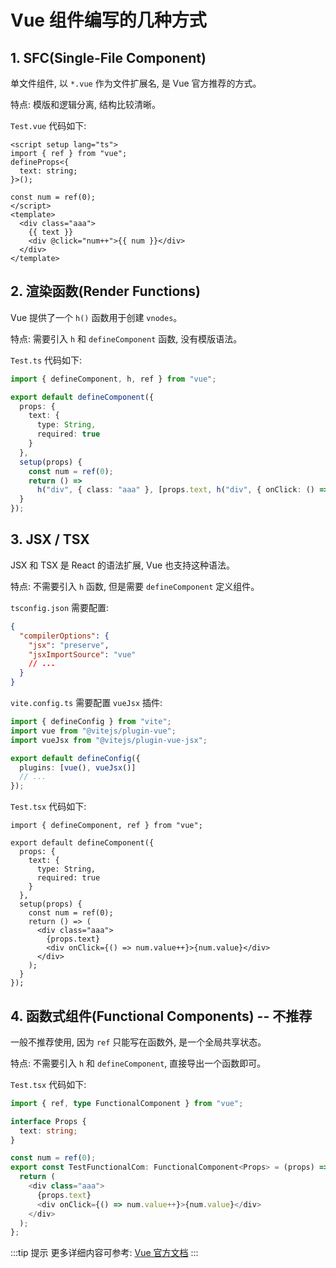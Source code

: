 # Vue 组件编写的几种方式

## 1. SFC(Single-File Component)

单文件组件, 以 `*.vue` 作为文件扩展名, 是 Vue 官方推荐的方式。

特点: 模版和逻辑分离, 结构比较清晰。

`Test.vue` 代码如下:

```vue
<script setup lang="ts">
import { ref } from "vue";
defineProps<{
  text: string;
}>();

const num = ref(0);
</script>
<template>
  <div class="aaa">
    {{ text }}
    <div @click="num++">{{ num }}</div>
  </div>
</template>
```

## 2. 渲染函数(Render Functions)

Vue 提供了一个 `h()` 函数用于创建 `vnodes`。

特点: 需要引入 `h` 和 `defineComponent` 函数, 没有模版语法。

`Test.ts` 代码如下:

```ts
import { defineComponent, h, ref } from "vue";

export default defineComponent({
  props: {
    text: {
      type: String,
      required: true
    }
  },
  setup(props) {
    const num = ref(0);
    return () =>
      h("div", { class: "aaa" }, [props.text, h("div", { onClick: () => num.value++ }, num.value)]);
  }
});
```

## 3. JSX / TSX

JSX 和 TSX 是 React 的语法扩展, Vue 也支持这种语法。

特点: 不需要引入 `h` 函数, 但是需要 `defineComponent` 定义组件。

`tsconfig.json` 需要配置:

```json
{
  "compilerOptions": {
    "jsx": "preserve",
    "jsxImportSource": "vue"
    // ...
  }
}
```

`vite.config.ts` 需要配置 `vueJsx` 插件:

```ts
import { defineConfig } from "vite";
import vue from "@vitejs/plugin-vue";
import vueJsx from "@vitejs/plugin-vue-jsx";

export default defineConfig({
  plugins: [vue(), vueJsx()]
  // ...
});
```

`Test.tsx` 代码如下:

```tsx
import { defineComponent, ref } from "vue";

export default defineComponent({
  props: {
    text: {
      type: String,
      required: true
    }
  },
  setup(props) {
    const num = ref(0);
    return () => (
      <div class="aaa">
        {props.text}
        <div onClick={() => num.value++}>{num.value}</div>
      </div>
    );
  }
});
```

## 4. 函数式组件(Functional Components) -- 不推荐

一般不推荐使用, 因为 `ref` 只能写在函数外, 是一个全局共享状态。

特点: 不需要引入 `h` 和 `defineComponent`, 直接导出一个函数即可。

`Test.tsx` 代码如下:

```ts
import { ref, type FunctionalComponent } from "vue";

interface Props {
  text: string;
}

const num = ref(0);
export const TestFunctionalCom: FunctionalComponent<Props> = (props) => {
  return (
    <div class="aaa">
      {props.text}
      <div onClick={() => num.value++}>{num.value}</div>
    </div>
  );
};
```

:::tip 提示
更多详细内容可参考: [Vue 官方文档](https://vuejs.org/guide/extras/render-function.html)
:::
